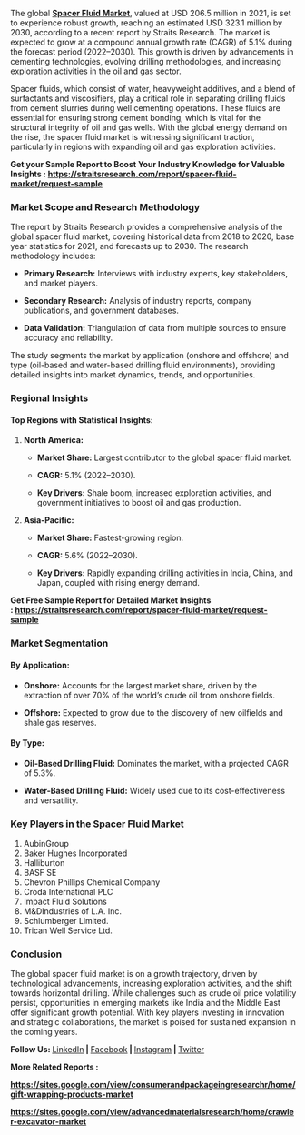 <p>The global <strong><a href="https://straitsresearch.com/report/spacer-fluid-market">Spacer Fluid Market</a></strong>, valued at USD 206.5 million in 2021, is set to experience robust growth, reaching an estimated USD 323.1 million by 2030, according to a recent report by Straits Research. The market is expected to grow at a compound annual growth rate (CAGR) of 5.1% during the forecast period (2022&ndash;2030). This growth is driven by advancements in cementing technologies, evolving drilling methodologies, and increasing exploration activities in the oil and gas sector.</p>
<p>Spacer fluids, which consist of water, heavyweight additives, and a blend of surfactants and viscosifiers, play a critical role in separating drilling fluids from cement slurries during well cementing operations. These fluids are essential for ensuring strong cement bonding, which is vital for the structural integrity of oil and gas wells. With the global energy demand on the rise, the spacer fluid market is witnessing significant traction, particularly in regions with expanding oil and gas exploration activities.</p>
<p><strong>Get your Sample Report to Boost Your Industry Knowledge for Valuable Insights :&nbsp;<a href="https://straitsresearch.com/report/spacer-fluid-market/request-sample">https://straitsresearch.com/report/spacer-fluid-market/request-sample</a>&nbsp;</strong></p>
<h3><strong>Market Scope and Research Methodology</strong></h3>
<p>The report by Straits Research provides a comprehensive analysis of the global spacer fluid market, covering historical data from 2018 to 2020, base year statistics for 2021, and forecasts up to 2030. The research methodology includes:</p>
<ul>
<li>
<p><strong>Primary Research:</strong>&nbsp;Interviews with industry experts, key stakeholders, and market players.</p>
</li>
<li>
<p><strong>Secondary Research:</strong>&nbsp;Analysis of industry reports, company publications, and government databases.</p>
</li>
<li>
<p><strong>Data Validation:</strong>&nbsp;Triangulation of data from multiple sources to ensure accuracy and reliability.</p>
</li>
</ul>
<p>The study segments the market by application (onshore and offshore) and type (oil-based and water-based drilling fluid environments), providing detailed insights into market dynamics, trends, and opportunities.</p>
<h3><strong>Regional Insights</strong></h3>
<h4><strong>Top Regions with Statistical Insights:</strong></h4>
<ol start="1">
<li>
<p><strong>North America:</strong></p>
<ul>
<li>
<p><strong>Market Share:</strong>&nbsp;Largest contributor to the global spacer fluid market.</p>
</li>
<li>
<p><strong>CAGR:</strong>&nbsp;5.1% (2022&ndash;2030).</p>
</li>
<li>
<p><strong>Key Drivers:</strong>&nbsp;Shale boom, increased exploration activities, and government initiatives to boost oil and gas production.</p>
</li>
</ul>
</li>
<li>
<p><strong>Asia-Pacific:</strong></p>
<ul>
<li>
<p><strong>Market Share:</strong>&nbsp;Fastest-growing region.</p>
</li>
<li>
<p><strong>CAGR:</strong>&nbsp;5.6% (2022&ndash;2030).</p>
</li>
<li>
<p><strong>Key Drivers:</strong>&nbsp;Rapidly expanding drilling activities in India, China, and Japan, coupled with rising energy demand.</p>
</li>
</ul>
</li>
</ol>
<p><strong>Get Free Sample Report for Detailed Market Insights :&nbsp;<a href="https://straitsresearch.com/report/spacer-fluid-market/request-sample">https://straitsresearch.com/report/spacer-fluid-market/request-sample</a>&nbsp;</strong></p>
<h3><strong>Market Segmentation</strong></h3>
<h4><strong>By Application:</strong></h4>
<ul>
<li>
<p><strong>Onshore:</strong>&nbsp;Accounts for the largest market share, driven by the extraction of over 70% of the world&rsquo;s crude oil from onshore fields.</p>
</li>
<li>
<p><strong>Offshore:</strong>&nbsp;Expected to grow due to the discovery of new oilfields and shale gas reserves.</p>
</li>
</ul>
<h4><strong>By Type:</strong></h4>
<ul>
<li>
<p><strong>Oil-Based Drilling Fluid:</strong>&nbsp;Dominates the market, with a projected CAGR of 5.3%.</p>
</li>
<li>
<p><strong>Water-Based Drilling Fluid:</strong>&nbsp;Widely used due to its cost-effectiveness and versatility.</p>
</li>
</ul>
<h3><strong>Key Players in the Spacer Fluid Market</strong></h3>
<ol>
<li>AubinGroup</li>
<li>Baker Hughes Incorporated</li>
<li>Halliburton</li>
<li>BASF SE</li>
<li>Chevron Phillips Chemical Company</li>
<li>Croda International PLC</li>
<li>Impact Fluid Solutions</li>
<li>M&amp;DIndustries of L.A. Inc.</li>
<li>Schlumberger Limited.</li>
<li>Trican Well Service Ltd.</li>
</ol>
<h3><strong>Conclusion</strong></h3>
<p>The global spacer fluid market is on a growth trajectory, driven by technological advancements, increasing exploration activities, and the shift towards horizontal drilling. While challenges such as crude oil price volatility persist, opportunities in emerging markets like India and the Middle East offer significant growth potential. With key players investing in innovation and strategic collaborations, the market is poised for sustained expansion in the coming years.</p>
<p><strong>Follow Us:&nbsp;</strong><a href="https://www.linkedin.com/company/straitsresearch/"><u>LinkedIn</u></a><strong>&nbsp;|&nbsp;</strong><a href="https://www.facebook.com/straitsresearch/"><u>Facebook</u></a><strong>&nbsp;|&nbsp;</strong><a href="https://www.instagram.com/straits_research/"><u>Instagram</u></a><strong>&nbsp;|&nbsp;</strong><a href="https://twitter.com/StraitsResearch/"><u>Twitter</u></a></p>
<p><strong>More Related Reports :&nbsp;</strong></p>
<p><strong><a href="https://sites.google.com/view/consumerandpackageingresearchr/home/gift-wrapping-products-market">https://sites.google.com/view/consumerandpackageingresearchr/home/gift-wrapping-products-market</a></strong></p>
<p><strong><a href="https://sites.google.com/view/advancedmaterialsresearch/home/crawler-excavator-market">https://sites.google.com/view/advancedmaterialsresearch/home/crawler-excavator-market</a><br /></strong></p>
